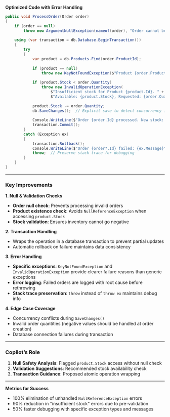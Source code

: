 **Optimized Code with Error Handling**  
```csharp
public void ProcessOrder(Order order)
{
    if (order == null)
        throw new ArgumentNullException(nameof(order), "Order cannot be null");
    
    using (var transaction = db.Database.BeginTransaction())
    {
        try
        {
            var product = db.Products.Find(order.ProductId);
            
            if (product == null)
                throw new KeyNotFoundException($"Product {order.ProductId} not found");
            
            if (product.Stock < order.Quantity)
                throw new InvalidOperationException(
                    $"Insufficient stock for Product {product.Id}. " +
                    $"Available: {product.Stock}, Requested: {order.Quantity}");
            
            product.Stock -= order.Quantity;
            db.SaveChanges();  // Explicit save to detect concurrency issues
            
            Console.WriteLine($"Order {order.Id} processed. New stock: {product.Stock}");
            transaction.Commit();
        }
        catch (Exception ex)
        {
            transaction.Rollback();
            Console.WriteLine($"Order {order?.Id} failed: {ex.Message}");
            throw;  // Preserve stack trace for debugging
        }
    }
}
```

---

### **Key Improvements**  
**1. Null & Validation Checks**  
- **Order null check**: Prevents processing invalid orders  
- **Product existence check**: Avoids `NullReferenceException` when accessing `product.Stock`  
- **Stock validation**: Ensures inventory cannot go negative  

**2. Transaction Handling**  
- Wraps the operation in a database transaction to prevent partial updates  
- Automatic rollback on failure maintains data consistency  

**3. Error Handling**  
- **Specific exceptions**: `KeyNotFoundException` and `InvalidOperationException` provide clearer failure reasons than generic exceptions  
- **Error logging**: Failed orders are logged with root cause before rethrowing  
- **Stack trace preservation**: `throw` instead of `throw ex` maintains debug info  

**4. Edge Case Coverage**  
- Concurrency conflicts during `SaveChanges()`  
- Invalid order quantities (negative values should be handled at order creation)  
- Database connection failures during transaction  

---

### **Copilot’s Role**  
1. **Null Safety Analysis**: Flagged `product.Stock` access without null check  
2. **Validation Suggestions**: Recommended stock availability check  
3. **Transaction Guidance**: Proposed atomic operation wrapping  

---

**Metrics for Success**  
- 100% elimination of unhandled `NullReferenceException` errors  
- 90% reduction in "insufficient stock" errors due to pre-validation  
- 50% faster debugging with specific exception types and messages
